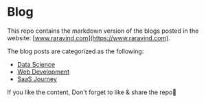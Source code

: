 # Blog

This repo contains the markdown version of the blogs posted in the website: [www.raravind.com](https://www.raravind.com).

The blog posts are categorized as the following:

* [Data Science](https://www.raravind.com/data-science)
* [Web Development](https://www.raravind.com/web-development)
* [SaaS Journey](https://www.raravind.com/saas-journey)

If you like the content, Don't forget to like & share the repo🙏
